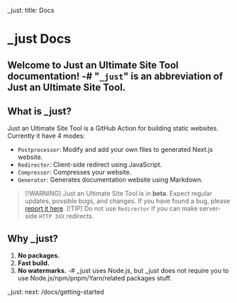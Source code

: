 _just: title: Docs
# _just Docs
Welcome to Just an Ultimate Site Tool documentation!
-# "**`_just`**" is an abbreviation of **Just an Ultimate Site Tool**.
---
## What is _just?
Just an Ultimate Site Tool is a GitHub Action for building static websites. 
Currently it have 4 modes: 
- `Postprocessor`: Modify and add your own files to generated Next.js website.
- `Redirector`: Client-side redirect using JavaScript.
- `Compressor`: Compresses your website.
- `Generator`: Generates documentation website using Markdown.

> [!WARNING] Just an Ultimate Site Tool is in **beta**. Expect regular updates, possible bugs, and changes. If you have found a bug, please [report it here](https://github.com/js-just/_just/issues/new?labels=bug&template=bug.md).
> [!TIP] Do not use `Redirector` if you can make server-side `HTTP 3XX` redirects.

## Why _just?
1. __No packages.__
2. __Fast build.__
3. __**No watermarks.**__
-# _just uses Node.js, but _just does not require you to use Node.js/npm/pnpm/Yarn/related packages stuff.

_just: next: /docs/getting-started
